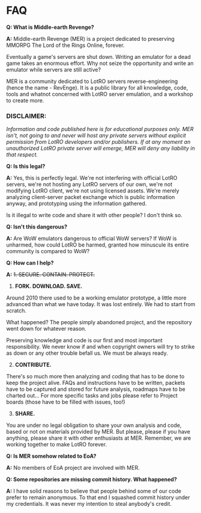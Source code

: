 # FAQ

**Q: What is Middle-earth Revenge?**

**A:** Middle-earth Revenge (MER) is a project dedicated to preserving MMORPG The Lord of the Rings Online, forever.

Eventually a game's servers are shut down. Writing an emulator for a dead game takes an enormous effort. Why not seize the opportunity and write an emulator while servers are still active?

MER is a community dedicated to LotRO servers reverse-engineering (hence the name - RevEnge). 
It is a public library for all knowledge, code, tools and whatnot concerned with LotRO server emulation, and a workshop to create more.

### DISCLAIMER:

*Information and code published here is for educational purposes only. MER isn't, not going to and never will host any private servers without explicit permission from LotRO developers and/or publishers. If at any moment an unauthorized LotRO private server will emerge, MER will deny any liability in that respect.*

**Q: Is this legal?**

**A:** Yes, this is perfectly legal. We're not interfering with official LotRO servers, we're not hosting any LotRO servers of our own, we're not modifying LotRO client, we're not using licensed assets. We're merely analyzing client-server packet exchange which is public information anyway, and prototyping using the information gathered.

Is it illegal to write code and share it with other people? I don't think so.

**Q: Isn't this dangerous?**

**A:** Are WoW emulators dangerous to official WoW servers? If WoW is unharmed, how could LotRO be harmed, granted how minuscule its entire community is compared to WoW?

**Q: How can I help?**

**A:** ~~1. SECURE. CONTAIN. PROTECT.~~
1. **FORK. DOWNLOAD. SAVE.**

Around 2010 there used to be a working emulator prototype, a little more advanced than what we have today. It was lost entirely. We had to start from scratch.

What happened? The people simply abandoned project, and the repository went down for whatever reason.

Preserving knowledge and code is our first and most important responsibility. We never know if and when copyright owners will try to strike as down or any other trouble befall us.  We must be always ready.

2. **CONTRIBUTE.**

There's so much more then analyzing and coding that has to be done to keep the project alive. FAQs and instructions have to be written, packets have to be captured and stored for future analysis, roadmaps have to be charted out… For more specific tasks and jobs please refer to Project boards (those have to be filled with issues, too!)

3. **SHARE.**

You are under no legal obligation to share your own analysis and code, based or not on materials provided by MER. But please, please if you have anything, please share it with other enthusiasts at MER. Remember, we are working together to make LotRO forever.

**Q: Is MER somehow related to EoA?**

**A:** No members of EoA project are involved with MER.

**Q: Some repositories are missing commit history. What happened?**

**A:** I have solid reasons to believe that people behind some of our code prefer to remain anonymous. To that end I squashed commit history under my credentials. It was never my intention to steal anybody's credit.
